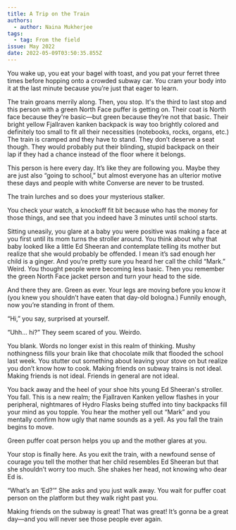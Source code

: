 ```yaml
---
title: A Trip on the Train
authors:
  - author: Naina Mukherjee
tags:
  - tag: From the field
issue: May 2022
date: 2022-05-09T03:50:35.855Z
---
```

You wake up, you eat your bagel with toast, and you pat your ferret three times before hopping onto a crowded subway car. You cram your body into it at the last minute because you’re just that eager to learn. 

The train groans merrily along. Then, you stop. It's the third to last stop and this person with a green North Face puffer is getting on. Their coat is North face because they're basic—but green because they’re not that basic. Their bright yellow Fjallraven kanken backpack is way too brightly colored and definitely too small to fit all their necessities (notebooks, rocks, organs, etc.) The train is cramped and they have to stand. They don’t deserve a seat though. They would probably put their blinding, stupid backpack on their lap if they had a chance instead of the floor where it belongs.

This person is here every day. It’s like they are following you. Maybe they are just also “going to school,” but almost everyone has an ulterior motive these days and people with white Converse are never to be trusted. 

The train lurches and so does your mysterious stalker. 

You check your watch, a knockoff fit bit because who has the money for those things, and see that you indeed have 3 minutes until school starts. 

Sitting uneasily, you glare at a baby you were positive was making a face at you first until its mom turns the stroller around. You think about why that baby looked like a little Ed Sheeran and contemplate telling its mother but realize that she would probably be offended. I mean it’s sad enough her child is a ginger. And you’re pretty sure you heard her call the child “Mark.” Weird. You thought people were becoming less basic. Then you remember the green North Face jacket person and turn your head to the side. 

And there they are. Green as ever. Your legs are moving before you know it (you knew you shouldn’t have eaten that day-old bologna.) Funnily enough, now you’re standing in front of them. 

“Hi,” you say, surprised at yourself.

“Uhh... hi?” They seem scared of you. Weirdo. 

You blank. Words no longer exist in this realm of thinking. Mushy nothingness fills your brain like that chocolate milk that flooded the school last week. You stutter out something about leaving your stove on but realize you don’t know how to cook. Making friends on subway trains is not ideal. Making friends is not ideal. Friends in general are not ideal. 

You back away and the heel of your shoe hits young Ed Sheeran's stroller. You fall. This is a new realm; the Fjallraven Kanken yellow flashes in your peripheral, nightmares of Hydro Flasks being stuffed into tiny backpacks fill your mind as you topple. You hear the mother yell out “Mark” and you mentally confirm how ugly that name sounds as a yell. As you fall the train begins to move. 

Green puffer coat person helps you up and the mother glares at you. 

Your stop is finally here. As you exit the train, with a newfound sense of courage you tell the mother that her child resembles Ed Sheeran but that she shouldn’t worry too much. She shakes her head, not knowing who dear Ed is. 

“What’s an ‘Ed?’” She asks and you just walk away. You wait for puffer coat person on the platform but they walk right past you. 

Making friends on the subway is great! That was great! It’s gonna be a great day—and you will never see those people ever again.